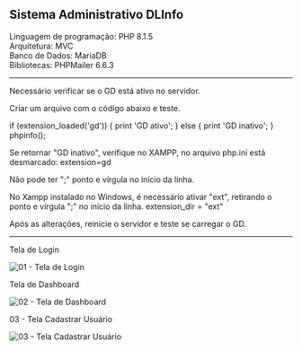 <h2>Sistema Administrativo DLInfo</h2>

Linguagem de programação: PHP 8.1.5<br/>
Arquitetura: MVC<br/>
Banco de Dados: MariaDB<br/>
Bibliotecas: PHPMailer 6.6.3<br/>

<hr>

Necessário verificar se o GD está ativo no servidor.

Criar um arquivo com o código abaixo e teste.

if (extension_loaded('gd')) {
print 'GD ativo';
} else {
print 'GD inativo';
}
phpinfo();

Se retornar "GD inativo", verifique no XAMPP, no arquivo php.ini está desmarcado:
extension=gd

Não pode ter ";" ponto e vírgula no início da linha.

No Xampp instalado no Windows, é necessário ativar "ext", retirando o ponto e vírgula ";" no início da linha.
extension_dir = "ext"

Após as alterações, reinicie o servidor e teste se carregar o GD.

<hr/>

Tela de Login 

![01 - Tela de Login](https://user-images.githubusercontent.com/46008964/219245247-d4e2739d-178e-4a38-bd5f-2738ac78ee01.png)

Tela de Dashboard

![02 - Tela de Dashboard](https://user-images.githubusercontent.com/46008964/219246216-5ad51e56-f141-4778-b76a-b340bea5463f.png)

03 - Tela Cadastrar Usuário

![03 - Tela Cadastrar Usuário](https://user-images.githubusercontent.com/46008964/219248203-adb3493f-3711-4b49-aab5-0ef77bb55ae5.png)

